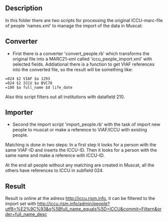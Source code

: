 Description
-------------

In this folder there are two scripts for processing the original ICCU-marc-file of people 'names.xml' to manage the import of the data in Muscat:

Converter
---------
* First there is a converter 'convert\_people.rb' which transforms the original file into a MARC21-xml called 'iccu\_people\_import.xml' with selected fields. Addiational there is a function to get VIAF references into the converted file, so the result will be something like:
```text
=024 $2 VIAF $a 1293
=024 $2 ICCU $a BVC78
=100 $a full_name $d life_date
```

Also this script filters out all institutions with datafield 210.

Importer
----------
* Second the import script 'import\_people.rb' with the task of import new people to muscat or make a reference to VIAF/ICCU with existing people.

Matching is done in two steps:
In a first step it looks for a person with the same VIAF-ID and inserts the ICCU-ID.
Then it looks for a person with the same name and make a reference with ICCU-ID.

At the end all people without any matching are created in Muscat, all the others have references to ICCU in subfield 024.

Result
-------
Result is online at the adress http://iccu.rism.info, it can be filtered to the import set with http://iccu.rism.info/admin/people?utf8=%E2%9C%93&q%5Bfull_name_equals%5D=ICCU&commit=Filtern&order=full_name_desc


